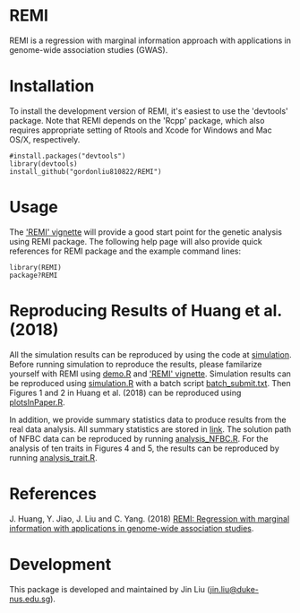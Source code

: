 REMI
===
REMI is a regression with marginal information approach with applications in genome-wide association studies (GWAS).

Installation 
===========

To install the development version of REMI, it's easiest to use the 'devtools' package. Note that REMI depends on the 'Rcpp' package, which also requires appropriate setting of Rtools and Xcode for Windows and Mac OS/X, respectively.

```
#install.packages("devtools")
library(devtools)
install_github("gordonliu810822/REMI")
```

Usage
===========

The ['REMI' vignette](https://github.com/gordonliu810822/REMI/blob/master/vignettes/REMI_packages.pdf) will provide a good start point for the genetic analysis using REMI package. The following help page will also provide quick references for REMI package and the example command lines:

```
library(REMI)
package?REMI
```

Reproducing Results of Huang et al. (2018)
===========
All the simulation results can be reproduced by using the code at [simulation](https://drive.google.com/drive/folders/1ic9Q7Onq0iDNSkex-S4V_YRv-_aL4UxL?usp=sharing). Before running simulation to reproduce the results, please familarize yourself with REMI using [demo.R](https://drive.google.com/file/d/1LY6W7nEZROd7dofxClDagXp5W_2U2DWK/view?usp=sharing) and ['REMI' vignette](https://github.com/gordonliu810822/REMI/blob/master/vignettes/REMI_packages.pdf). Simulation results can be reproduced using [simulation.R](https://drive.google.com/file/d/1VDlborxyv7Lm3X6HhtZ6Ap-7nKHhuDUC/view?usp=sharing) with a batch script [batch_submit.txt](https://drive.google.com/file/d/1ggsW7Xc8VXxD7WxrcKlmI9uqPAzpz6sW/view?usp=sharing). Then Figures 1 and 2 in Huang et al. (2018) can be reproduced using [plotsInPaper.R](https://drive.google.com/file/d/1KoH9_uCb_QtpC8EK3yzUSH18oBdr9a0v/view?usp=sharing).

In addition, we provide summary statistics data to produce results from the real data analysis. All summary statistics are stored in [link](https://drive.google.com/drive/folders/1TgU4M9k8gwbgwNwd7P9IL-XjvsCA2QHT?usp=sharing). The solution path of NFBC data can be reproduced by running [analysis_NFBC.R](https://drive.google.com/file/d/1oqHbbMRnMz0td-oUSJy0nimNbyyenfW1/view?usp=sharing). For the analysis of ten traits in Figures 4 and 5, the results can be reproduced by running [analysis_trait.R](https://drive.google.com/file/d/13vXiljTLjff9tZMnhJCtrMv6DE5eNK_-/view?usp=sharing).


References
==========
J. Huang, Y. Jiao, J. Liu and C. Yang. (2018) [REMI: Regression with marginal information with applications in genome-wide association studies](https://arxiv.org/pdf/1805.01284.pdf).


Development
===========

This package is developed and maintained by Jin Liu (jin.liu@duke-nus.edu.sg).
